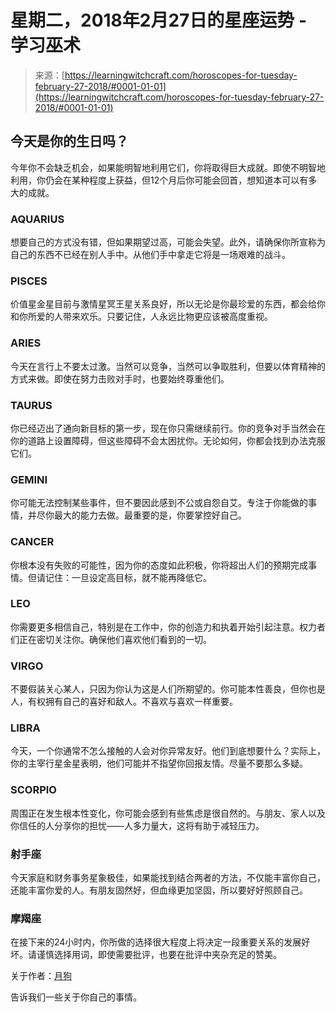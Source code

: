 <!--yml

category: 未分类

date: 2024-06-12 18:21:40

-->

# 星期二，2018年2月27日的星座运势 - 学习巫术

> 来源：[https://learningwitchcraft.com/horoscopes-for-tuesday-february-27-2018/#0001-01-01](https://learningwitchcraft.com/horoscopes-for-tuesday-february-27-2018/#0001-01-01)

## 今天是你的生日吗？

今年你不会缺乏机会，如果能明智地利用它们，你将取得巨大成就。即使不明智地利用，你仍会在某种程度上获益，但12个月后你可能会回首，想知道本可以有多大的成就。

### AQUARIUS

想要自己的方式没有错，但如果期望过高，可能会失望。此外，请确保你所宣称为自己的东西不已经在别人手中。从他们手中拿走它将是一场艰难的战斗。

### PISCES

价值星金星目前与激情星冥王星关系良好，所以无论是你最珍爱的东西，都会给你和你所爱的人带来欢乐。只要记住，人永远比物更应该被高度重视。

### ARIES

今天在言行上不要太过激。当然可以竞争，当然可以争取胜利，但要以体育精神的方式来做。即使在努力击败对手时，也要始终尊重他们。

### TAURUS

你已经迈出了通向新目标的第一步，现在你只需继续前行。你的竞争对手当然会在你的道路上设置障碍，但这些障碍不会太困扰你。无论如何，你都会找到办法克服它们。

### GEMINI

你可能无法控制某些事件，但不要因此感到不公或自怨自艾。专注于你能做的事情，并尽你最大的能力去做。最重要的是，你要掌控好自己。

### CANCER

你根本没有失败的可能性，因为你的态度如此积极，你将超出人们的预期完成事情。但请记住：一旦设定高目标，就不能再降低它。

### LEO

你需要更多相信自己，特别是在工作中，你的创造力和执着开始引起注意。权力者们正在密切关注你。确保他们喜欢他们看到的一切。

### VIRGO

不要假装关心某人，只因为你认为这是人们所期望的。你可能本性善良，但你也是人，有权拥有自己的喜好和敌人。不喜欢与喜欢一样重要。

### LIBRA

今天，一个你通常不怎么接触的人会对你异常友好。他们到底想要什么？实际上，你的主宰行星金星表明，他们可能并不指望你回报友情。尽量不要那么多疑。

### SCORPIO

周围正在发生根本性变化，你可能会感到有些焦虑是很自然的。与朋友、家人以及你信任的人分享你的担忧——人多力量大，这将有助于减轻压力。

### 射手座

今天家庭和财务事务星象极佳，如果能找到结合两者的方法，不仅能丰富你自己，还能丰富你爱的人。有朋友固然好，但血缘更加坚固，所以要好好照顾自己。

### 摩羯座

在接下来的24小时内，你所做的选择很大程度上将决定一段重要关系的发展好坏。请谨慎选择用词，即使需要批评，也要在批评中夹杂充足的赞美。

关于作者：[月狗](https://learningwitchcraft.com/profile/?tthayer/)

告诉我们一些关于你自己的事情。
